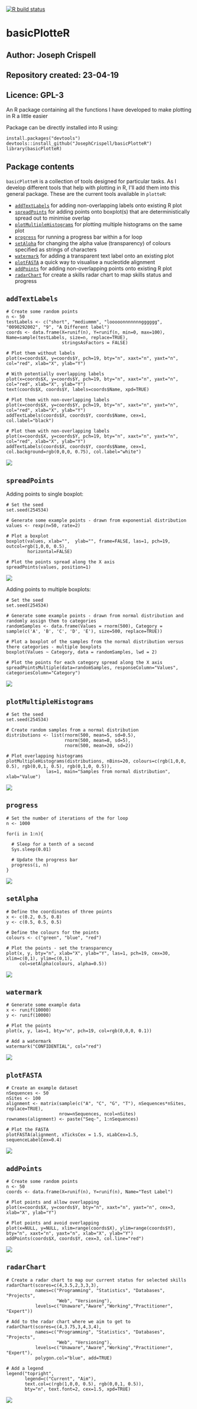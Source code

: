 [![R build status](https://github.com/JosephCrispell/basicPlotteR/workflows/R-CMD-check/badge.svg)](https://github.com/JosephCrispell/basicPlotteR/actions?workflow=R-CMD-check)

# basicPlotteR
## Author: Joseph Crispell
## Repository created: 23-04-19
## Licence: GPL-3
An R package containing all the functions I have developed to make plotting in R a little easier

Package can be directly installed into R using:
```
install.packages("devtools")
devtools::install_github("JosephCrispell/basicPlotteR")
library(basicPlotteR)
```

## Package contents
`basicPlotteR` is a collection of tools designed for particular tasks. As I develop different tools that help with plotting in R, I'll add them into this general package. These are the current tools available in `plotteR`:
- [`addTextLabels`](#addtextlabels) for adding non-overlapping labels onto existing R plot
- [`spreadPoints`](#spreadpoints) for adding points onto boxplot(s) that are deterministically spread out to minimise overlap
- [`plotMultipleHistograms`](#plotmultiplehistograms) for plotting multiple histograms on the same plot
- [`progress`](#progress) for running a progress bar within a for loop
- [`setAlpha`](#setalpha) for changing the alpha value (transparency) of colours specified as strings of characters
- [`watermark`](#watermark) for adding a transparent text label onto an existing plot
- [`plotFASTA`](#plotfasta) a quick way to visualise a nucleotide alignment
- [`addPoints`](#addpoints) for adding non-overlapping points onto existing R plot
- [`radarChart`](#radarchart) for create a skills radar chart to map skills status and progress

## `addTextLabels`
```
# Create some random points
n <- 50
testLabels <- c("short", "mediummm", "looooonnnnnnngggggg", "0090292002", "9", "A Different label")
coords <- data.frame(X=runif(n), Y=runif(n, min=0, max=100), Name=sample(testLabels, size=n, replace=TRUE),
                     stringsAsFactors = FALSE)

# Plot them without labels
plot(x=coords$X, y=coords$Y, pch=19, bty="n", xaxt="n", yaxt="n", col="red", xlab="X", ylab="Y")

# With potentially overlapping labels
plot(x=coords$X, y=coords$Y, pch=19, bty="n", xaxt="n", yaxt="n", col="red", xlab="X", ylab="Y")
text(coords$X, coords$Y, labels=coords$Name, xpd=TRUE)

# Plot them with non-overlapping labels
plot(x=coords$X, y=coords$Y, pch=19, bty="n", xaxt="n", yaxt="n", col="red", xlab="X", ylab="Y")
addTextLabels(coords$X, coords$Y, coords$Name, cex=1, col.label="black")

# Plot them with non-overlapping labels
plot(x=coords$X, y=coords$Y, pch=19, bty="n", xaxt="n", yaxt="n", col="red", xlab="X", ylab="Y")
addTextLabels(coords$X, coords$Y, coords$Name, cex=1, col.background=rgb(0,0,0, 0.75), col.label="white")
```

![](ExampleImages/addTextLabels.gif)

## `spreadPoints`
Adding points to single boxplot:
```
# Set the seed
set.seed(254534)

# Generate some example points - drawn from exponential distribution
values <- rexp(n=50, rate=2)
 
# Plot a boxplot
boxplot(values, xlab="",  ylab="", frame=FALSE, las=1, pch=19, outcol=rgb(1,0,0, 0.5),
        horizontal=FALSE)
        
# Plot the points spread along the X axis
spreadPoints(values, position=1)
```

![](ExampleImages/spreadPoints_1.png)

Adding points to multiple boxplots:
```
# Set the seed
set.seed(254534)

# Generate some example points - drawn from normal distribution and randomly assign them to categories
randomSamples <- data.frame(Values = rnorm(500), Category = sample(c('A', 'B', 'C', 'D', 'E'), size=500, replace=TRUE))
 
# Plot a boxplot of the samples from the normal distribution versus there categories - multiple boxplots
boxplot(Values ~ Category, data = randomSamples, lwd = 2)
 
# Plot the points for each category spread along the X axis
spreadPointsMultiple(data=randomSamples, responseColumn="Values", categoriesColumn="Category")
```

![](ExampleImages/spreadPoints_2.png)

## `plotMultipleHistograms`
```
# Set the seed
set.seed(254534)

# Create random samples from a normal distribution
distributions <- list(rnorm(500, mean=5, sd=0.5), 
                      rnorm(500, mean=8, sd=5), 
                      rnorm(500, mean=20, sd=2))

# Plot overlapping histograms
plotMultipleHistograms(distributions, nBins=20, colours=c(rgb(1,0,0, 0.5), rgb(0,0,1, 0.5), rgb(0,1,0, 0.5)), 
		       las=1, main="Samples from normal distribution", xlab="Value")
```

![](ExampleImages/plotMultipleHistograms.png)

## `progress`
```
# Set the number of iterations of the for loop
n <- 1000

for(i in 1:n){
  
  # Sleep for a tenth of a second
  Sys.sleep(0.01)
  
  # Update the progress bar
  progress(i, n)
}
```

![](ExampleImages/progress.gif)

## `setAlpha`
```
# Define the coordinates of three points
x <- c(0.2, 0.5, 0.8)
y <- c(0.5, 0.5, 0.5)

# Define the colours for the points
colours <- c("green", "blue", "red")

# Plot the points - set the transparency
plot(x, y, bty="n", xlab="X", ylab="Y", las=1, pch=19, cex=30, xlim=c(0,1), ylim=c(0,1), 
     col=setAlpha(colours, alpha=0.5))
```

![](ExampleImages/setAlpha.png)

## `watermark`
```
# Generate some example data
x <- runif(10000)
y <- runif(10000)
 
# Plot the points
plot(x, y, las=1, bty="n", pch=19, col=rgb(0,0,0, 0.1))
 
# Add a watermark
watermark("CONFIDENTIAL", col="red")
```

![](ExampleImages/watermark.png)

## `plotFASTA`
```
# Create an example dataset
nSequences <- 50
nSites <- 100
alignment <- matrix(sample(c("A", "C", "G", "T"), nSequences*nSites, replace=TRUE),
                    nrow=nSequences, ncol=nSites)
rownames(alignment) <- paste("Seq-", 1:nSequences)

# Plot the FASTA
plotFASTA(alignment, xTicksCex = 1.5, xLabCex=1.5, sequenceLabelCex=0.4)
```

![](ExampleImages/plotFasta.png)

## `addPoints`
```
# Create some random points
n <- 50
coords <- data.frame(X=runif(n), Y=runif(n), Name="Test Label")

# Plot points and allow overlapping
plot(x=coords$X, y=coords$Y, bty="n", xaxt="n", yaxt="n", cex=3, xlab="X", ylab="Y")

# Plot points and avoid overlapping
plot(x=NULL, y=NULL, xlim=range(coords$X), ylim=range(coords$Y), bty="n", xaxt="n", yaxt="n", xlab="X", ylab="Y")
addPoints(coords$X, coords$Y, cex=3, col.line="red")
```

![](ExampleImages/addPoints.gif)

## `radarChart`
```
# Create a radar chart to map our current status for selected skills
radarChart(scores=c(4,3.5,2,3,3,3), 
           names=c("Programming", "Statistics", "Databases", "Projects",
                   "Web", "Versioning"),
           levels=c("Unaware","Aware","Working","Practitioner", "Expert"))

# Add to the radar chart where we aim to get to
radarChart(scores=c(4,3.75,3,4,3,4), 
           names=c("Programming", "Statistics", "Databases", "Projects",
                   "Web", "Versioning"),
           levels=c("Unaware","Aware","Working","Practitioner", "Expert"),
           polygon.col="blue", add=TRUE)

# Add a legend
legend("topright", 
       legend=c("Current", "Aim"), 
       text.col=c(rgb(1,0,0, 0.5), rgb(0,0,1, 0.5)), 
       bty="n", text.font=2, cex=1.5, xpd=TRUE)
```

![](ExampleImages/radarChart.png)
